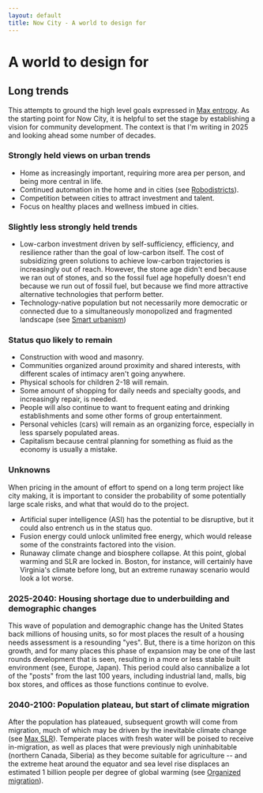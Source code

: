 ```yaml
---
layout: default
title: Now City - A world to design for
---
```

# A world to design for

## Long trends

This attempts to ground the high level goals expressed in [Max entropy](Max%20entropy.md). As the starting point for Now City, it is helpful to set the stage by establishing a vision for community development. The context is that I'm writing in 2025 and looking ahead some number of decades.

### Strongly held views on urban trends

- Home as increasingly important, requiring more area per person, and being more central in life.
- Continued automation in the home and in cities (see [Robodistricts](Robodistricts.md)).
- Competition between cities to attract investment and talent.
- Focus on healthy places and wellness imbued in cities.

### Slightly less strongly held trends

- Low-carbon investment driven by self-sufficiency, efficiency, and resilience rather than the goal of low-carbon itself. The cost of subsidizing green solutions to achieve low-carbon trajectories is increasingly out of reach. However, the stone age didn't end because we ran out of stones, and so the fossil fuel age hopefully doesn't end because we run out of fossil fuel, but because we find more attractive alternative technologies that perform better.
- Technology-native population but not necessarily more democratic or connected due to a simultaneously monopolized and fragmented landscape (see [Smart urbanism](NowCity/Smart%20urbanism.md))

### Status quo likely to remain

- Construction with wood and masonry.
- Communities organized around proximity and shared interests, with different scales of intimacy aren't going anywhere.
- Physical schools for children 2-18 will remain.
- Some amount of shopping for daily needs and specialty goods, and increasingly repair, is needed.
- People will also continue to want to frequent eating and drinking establishments and some other forms of group entertainment.
- Personal vehicles (cars) will remain as an organizing force, especially in less sparsely populated areas.
- Capitalism because central planning for something as fluid as the economy is usually a mistake.

### Unknowns

When pricing in the amount of effort to spend on a long term project like city making, it is important to consider the probability of some potentially large scale risks, and what that would do to the project.

- Artificial super intelligence (ASI) has the potential to be disruptive, but it could also entrench us in the status quo.
- Fusion energy could unlock unlimited free energy, which would release some of the constraints factored into the vision.
- Runaway climate change and biosphere collapse. At this point, global warming and SLR are locked in. Boston, for instance, will certainly have Virginia's climate before long, but an extreme runaway scenario would look a lot worse.

### 2025-2040: Housing shortage due to underbuilding and demographic changes

This wave of population and demographic change has the United States back millions of housing units, so for most places the result of a housing needs assessment is a resounding "yes". But, there is a time horizon on this growth, and for many places this phase of expansion may be one of the last rounds development that is seen, resulting in a more or less stable built environment (see, Europe, Japan). This period could also cannibalize a lot of the "posts" from the last 100 years, including industrial land, malls, big box stores, and offices as those functions continue to evolve.

### 2040-2100: Population plateau, but start of climate migration

After the population has plateaued, subsequent growth will come from migration, much of which may be driven by the inevitable climate change (see [Max SLR](Max%20SLR.md)). Temperate places with fresh water will be poised to receive in-migration, as well as places that were previously nigh uninhabitable (northern Canada, Siberia) as they become suitable for agriculture -- and the extreme heat around the equator and sea level rise displaces an estimated 1 billion people per degree of global warming (see [Organized migration](NowCity/Organized%20migration.md)).
